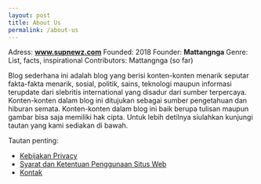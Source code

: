 ```yaml
---
layout: post
title: About Us
permalink: /about-us
---
```


Adress: **www.supnewz.com**
Founded: 2018
Founder: **Mattangnga**
Genre: List, facts, inspirational
Contributors: Mattangnga (so far)

Blog sederhana ini adalah blog yang berisi konten-konten menarik seputar fakta-fakta menarik, sosial, politik, sains, teknologi maupun informasi terupdate dari slebritis international yang disadur dari sumber terpercaya. Konten-konten dalam blog ini ditujukan sebagai sumber pengetahuan dan hiburan semata. Konten-konten dalam blog ini baik berupa tulisan maupun gambar bisa saja memiliki hak cipta. Untuk lebih detilnya siulahkan kunjungi tautan yang kami sediakan di bawah.

Tautan penting:
* [Kebijakan Privacy]()
* [Syarat dan Ketentuan Penggunaan Situs Web]()
* [Kontak]()
